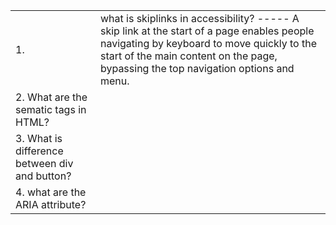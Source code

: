 
<table>
  <tr>
    <td>1.</td>
    <td>what is skiplinks in accessibility? -----
    A skip link at the start of a page enables people navigating by keyboard to move quickly to the start of the main content on the page, bypassing the top navigation options and menu.

  </td>
</tr>

<tr>
    <td>2. What are the sematic tags in HTML?</td>
</tr>

<tr>
    <td>3. What is difference between div and button?</td>
</tr>

<tr>
    <td>4. what are the ARIA attribute?</td>
</tr>
</table>


